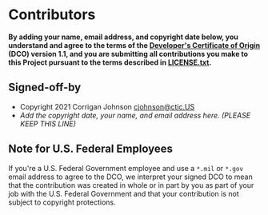 # Contributors

**By adding your name, email address, and copyright date below, you understand and agree to the terms of the
[Developer's Certificate of Origin](https://developercertificate.org/) (DCO) version 1.1, and you are submitting all
contributions you make to this Project pursuant to the terms described in [LICENSE.txt](LICENSE.txt).**

## Signed-off-by

- Copyright 2021 Corrigan Johnson cjohnson@ctic.US
- _Add the copyright date, your name, and email address here. (PLEASE KEEP THIS LINE)_

## Note for U.S. Federal Employees

If you're a U.S. Federal Government employee and use a `*.mil` or `*.gov` email address to agree to the DCO, we
interpret your signed DCO to mean that the contribution was created in whole or in part by you as part of your job with
the U.S. Federal Government and that your contribution is not subject to copyright protections.
